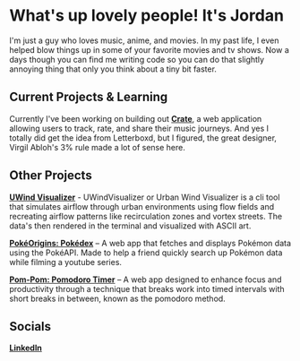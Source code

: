 # What's up lovely people! It's Jordan

I'm just a guy who loves music, anime, and movies. In my past life, I even helped blow things up in some of your favorite movies and tv shows. Now a days though you can find me writing code so you can do that slightly annoying thing that only you think about a tiny bit faster.

## Current Projects & Learning

Currently I've been working on building out **[Crate](https://github.com/jwalker-swe/crate)**, a web application allowing users to track, rate, and share their music journeys. And yes I totally did get the idea from Letterboxd, but I figured, the great designer, Virgil Abloh's 3% rule made a lot of sense here.

## Other Projects
**[UWind Visualizer](https://github.com/jwalker-swe/UWindVisualizer)** - UWindVisualizer or Urban Wind Visualizer is a cli tool that simulates airflow through urban environments using flow fields and recreating airflow patterns like recirculation zones and vortex streets. The data's then rendered in the terminal and visualized with ASCII art. 

**[PokéOrigins: Pokédex](https://pokedex-jalq.onrender.com/)** – A web app that fetches and displays Pokémon data using the PokéAPI. Made to help a friend quickly search up Pokémon data while filming a youtube series.

**[Pom-Pom: Pomodoro Timer](https://github.com/jwalker-swe/pom-pom)** – A web app designed to enhance focus and productivity through a technique that breaks work into timed intervals with short breaks in between, known as the pomodoro method.

## Socials
**[LinkedIn](https://www.linkedin.com/in/jwalkerfx)**
